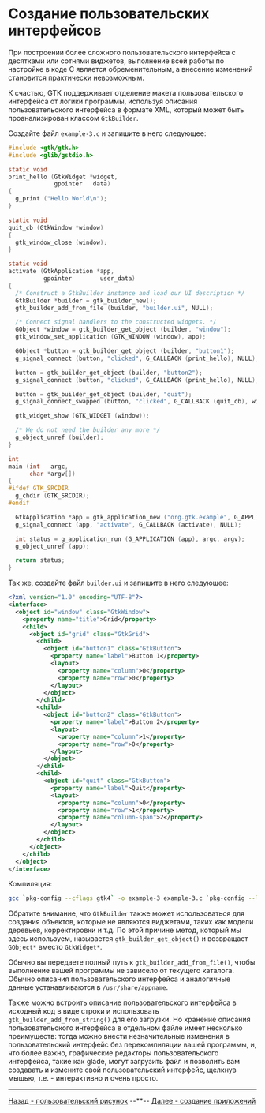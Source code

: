 # Создание пользовательских интерфейсов

При построении более сложного пользовательского интерфейса с десятками или сотнями виджетов, выполнение всей работы по настройке в коде C является обременительным, а внесение изменений становится практически невозможным.

К счастью, GTK поддерживает отделение макета пользовательского интерфейса от логики программы, используя описания пользовательского интерфейса в формате XML, который может быть проанализирован классом `GtkBuilder`.

Создайте файл `example-3.c` и запишите в него следующее:
```c
#include <gtk/gtk.h>
#include <glib/gstdio.h>

static void
print_hello (GtkWidget *widget,
             gpointer   data)
{
  g_print ("Hello World\n");
}

static void
quit_cb (GtkWindow *window)
{
  gtk_window_close (window);
}

static void
activate (GtkApplication *app,
          gpointer        user_data)
{
  /* Construct a GtkBuilder instance and load our UI description */
  GtkBuilder *builder = gtk_builder_new();
  gtk_builder_add_from_file (builder, "builder.ui", NULL);

  /* Connect signal handlers to the constructed widgets. */
  GObject *window = gtk_builder_get_object (builder, "window");
  gtk_window_set_application (GTK_WINDOW (window), app);

  GObject *button = gtk_builder_get_object (builder, "button1");
  g_signal_connect (button, "clicked", G_CALLBACK (print_hello), NULL);

  button = gtk_builder_get_object (builder, "button2");
  g_signal_connect (button, "clicked", G_CALLBACK (print_hello), NULL);

  button = gtk_builder_get_object (builder, "quit");
  g_signal_connect_swapped (button, "clicked", G_CALLBACK (quit_cb), window);

  gtk_widget_show (GTK_WIDGET (window));

  /* We do not need the builder any more */
  g_object_unref (builder);
}

int
main (int   argc,
      char *argv[])
{
#ifdef GTK_SRCDIR
  g_chdir (GTK_SRCDIR);
#endif

  GtkApplication *app = gtk_application_new ("org.gtk.example", G_APPLICATION_FLAGS_NONE);
  g_signal_connect (app, "activate", G_CALLBACK (activate), NULL);

  int status = g_application_run (G_APPLICATION (app), argc, argv);
  g_object_unref (app);

  return status;
}
```

Так же, создайте файл `builder.ui` и запишите в него следующее:
```xml
<?xml version="1.0" encoding="UTF-8"?>
<interface>
  <object id="window" class="GtkWindow">
    <property name="title">Grid</property>
    <child>
      <object id="grid" class="GtkGrid">
        <child>
          <object id="button1" class="GtkButton">
            <property name="label">Button 1</property>
            <layout>
              <property name="column">0</property>
              <property name="row">0</property>
            </layout>
          </object>
        </child>
        <child>
          <object id="button2" class="GtkButton">
            <property name="label">Button 2</property>
            <layout>
              <property name="column">1</property>
              <property name="row">0</property>
            </layout>
          </object>
        </child>
        <child>
          <object id="quit" class="GtkButton">
            <property name="label">Quit</property>
            <layout>
              <property name="column">0</property>
              <property name="row">1</property>
              <property name="column-span">2</property>
            </layout>
          </object>
        </child>
      </object>
    </child>
  </object>
</interface>
```

Компиляция:
```bash
gcc `pkg-config --cflags gtk4` -o example-3 example-3.c `pkg-config --libs gtk4`
```

Обратите внимание, что `GtkBuilder` также может использоваться для создания объектов, которые не являются виджетами, таких как модели деревьев, корректировки и т.д. По этой причине метод, который мы здесь используем, называется `gtk_builder_get_object()` и возвращает `GObject*` вместо `GtkWidget*`.

Обычно вы передаете полный путь к `gtk_builder_add_from_file()`, чтобы выполнение вашей программы не зависело от текущего каталога. Обычно описания пользовательского интерфейса и аналогичные данные устанавливаются в `/usr/share/appname`.

Также можно встроить описание пользовательского интерфейса в исходный код в виде строки и использовать `gtk_builder_add_from_string()` для его загрузки. Но хранение описания пользовательского интерфейса в отдельном файле имеет несколько преимуществ: тогда можно внести незначительные изменения в пользовательский интерфейс без перекомпиляции вашей программы, и, что более важно, графические редакторы пользовательского интерфейса, такие как glade, могут загрузить файл и позволить вам создавать и измените свой пользовательский интерфейс, щелкнув мышью, т.е. - интерактивно и очень просто.

***
[Назад - пользовательский рисунок](gtk4.md)
--**--
[Далее - создание приложений](gtk6.md)
